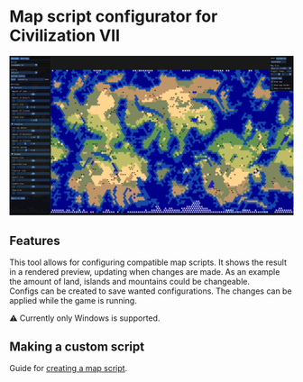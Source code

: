 # Map script configurator for Civilization VII

![Example of the tool](ConfiguratorExampleImage.png)

## Features

This tool allows for configuring compatible map scripts. It shows the result in a rendered preview, updating when changes are made.
As an example the amount of land, islands and mountains could be changeable.  
Configs can be created to save wanted configurations. The changes can be applied while the game is running.

 :warning: Currently only Windows is supported.

## Making a custom script

Guide for [creating a map script](MODDING.md).
